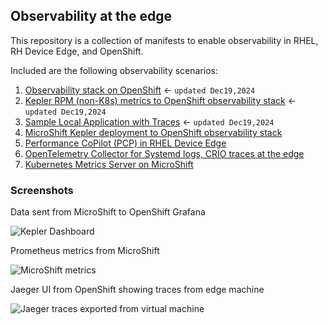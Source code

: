 ## Observability at the edge

This repository is a collection of manifests to enable observability in RHEL, RH Device Edge, and OpenShift.

Included are the following observability scenarios:

1. [Observability stack on OpenShift](observability-hub/README.md) <- `updated Dec19,2024`
3. [Kepler RPM (non-K8s) metrics to OpenShift observability stack](edge/sample-app/kepler/README.md) <- `updated Dec19,2024`
3. [Sample Local Application with Traces](edge/sample-app/local-tracegen/README.md) <- `updated Dec19,2024`
3. [MicroShift Kepler deployment to OpenShift observability stack](edge/sample-app/kepler/microshift/README.md)
2. [Performance CoPilot (PCP) in RHEL Device Edge](./edge/edge-pcp-to-ocp/README.md)
2. [OpenTelemetry Collector for Systemd logs, CRIO traces at the edge](edge/otel-collector-infra/README.md)
1. [Kubernetes Metrics Server on MicroShift](edge/metrics-server/README.md)

### Screenshots

Data sent from MicroShift to OpenShift Grafana

![Kepler Dashboard](images/kepler-dashboard-microshift-in-ocp.png)

Prometheus metrics from MicroShift 

![MicroShift metrics](images/microshift-metrics.png)

Jaeger UI from OpenShift showing traces from edge machine

![Jaeger traces exported from virtual machine](images/localjaeger.png)

